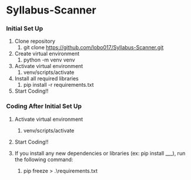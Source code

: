 # Syllabus-Scanner

### Initial Set Up
1. Clone repository
   1. git clone https://github.com/lobo017/Syllabus-Scanner.git
2. Create virtual environment
   1. python -m venv venv
3. Activate virtual environment
   1. venv/scripts/activate
4. Install all required libraries
   1. pip install -r requirements.txt
5. Start Coding!!


### Coding After Initial Set Up
1. Activate virtual environment
   1. venv/scripts/activate
2. Start Coding!!

3. If you install any new dependencies or libraries (ex: pip install ___), run the following command:
   1. pip freeze > .\requirements.txt